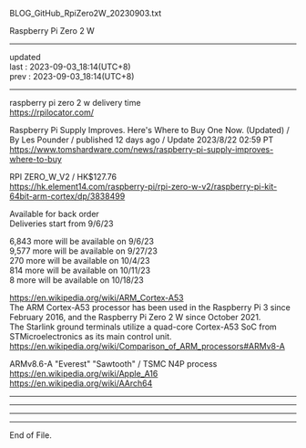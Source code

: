       
BLOG_GitHub_RpiZero2W_20230903.txt      
      
Raspberry Pi Zero 2 W    
      
      
----------------------------------------      
      
updated      
last : 2023-09-03_18:14(UTC+8)      
prev : 2023-09-03_18:14(UTC+8)      
      
----------------------------------------      
    
    
    
raspberry pi zero 2 w delivery time    
https://rpilocator.com/    
    
Raspberry Pi Supply Improves. Here's Where to Buy One Now. (Updated) / By Les Pounder / published 12 days ago / Update 2023/8/22 02:59 PT    
  https://www.tomshardware.com/news/raspberry-pi-supply-improves-where-to-buy    
  
  
  
RPI ZERO_W_V2 /  HK$127.76   
  https://hk.element14.com/raspberry-pi/rpi-zero-w-v2/raspberry-pi-kit-64bit-arm-cortex/dp/3838499  
  
Available for back order  
Deliveries start from 9/6/23   
  
6,843 more will be available on 9/6/23  
9,577 more will be available on 9/27/23  
270 more will be available on 10/4/23  
814 more will be available on 10/11/23  
8 more will be available on 10/18/23  
  
  
    
  https://en.wikipedia.org/wiki/ARM_Cortex-A53  
	The ARM Cortex-A53 processor has been used in the Raspberry Pi 3 since February 2016, and the Raspberry Pi Zero 2 W since October 2021.   
	The Starlink ground terminals utilize a quad-core Cortex-A53 SoC from STMicroelectronics as its main control unit.  
  https://en.wikipedia.org/wiki/Comparison_of_ARM_processors#ARMv8-A  
    
ARMv8.6-A "Everest" "Sawtooth" / TSMC N4P process    
  https://en.wikipedia.org/wiki/Apple_A16  
  https://en.wikipedia.org/wiki/AArch64  
    
    
      
----------------------------------------      
      
      
      
----------------------------------------      
      
      
      
----------------------------------------      
      
      
      
----------------------------------------      
End of File.  
